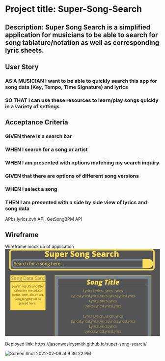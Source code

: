 # Project title: Super-Song-Search


## Description: Super Song Search is a simplified application for musicians to be able to search for song tablature/notation as well as corresponding lyric sheets.


## User Story
### AS A MUSICIAN I want to be able to quickly search this app for song data (Key, Tempo, Time Signature) and lyrics
### SO THAT I can use these resources to learn/play songs quickly in a variety of settings

## Acceptance Criteria
### GIVEN there is a search bar
### WHEN I search for a song or artist
### WHEN I am presented with options matching my search inquiry
### GIVEN that there are options of different song versions
### WHEN I select a song
### THEN I am presented with a side by side view of lyrics and song data

API:s 
lyrics.ovh API, GetSongBPM API

## Wireframe
Wireframe mock up of application
![Wireframe Screenshot](./assets/images/super-song-search.png)

Deployed link: https://jasonwesleysmith.github.io/super-song-search/


![Screen Shot 2022-02-06 at 9 36 22 PM](https://user-images.githubusercontent.com/95160092/152720591-23cca80c-7fa9-4b1c-95d7-828bf73326fe.png)




